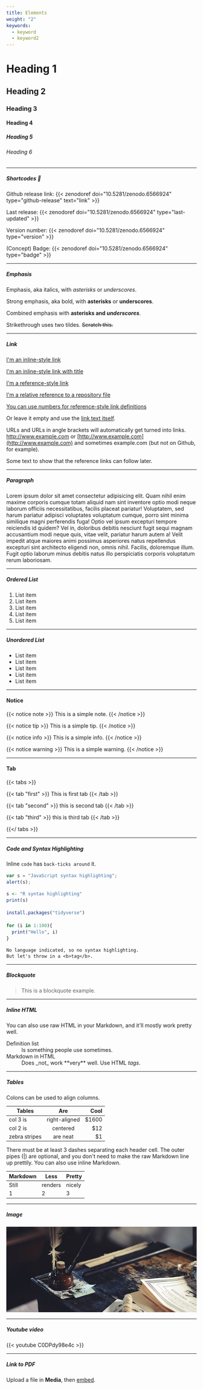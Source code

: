 ```yaml
---
title: Elements
weight: "2"
keywords:
  - keyword
  - keyword2
---
```


# Heading 1

## Heading 2

### Heading 3

#### Heading 4

##### Heading 5

###### Heading 6

<hr>

##### Shortcodes 🎉

Github release link: {{< zenodoref doi="10.5281/zenodo.6566924" type="github-release" text="link" >}}

Last release: {{< zenodoref doi="10.5281/zenodo.6566924" type="last-updated" >}}

Version number: {{< zenodoref doi="10.5281/zenodo.6566924" type="version" >}}

(Concept) Badge: {{< zenodoref doi="10.5281/zenodo.6566924" type="badge" >}}

<hr>

##### Emphasis

Emphasis, aka italics, with _asterisks_ or _underscores_.

Strong emphasis, aka bold, with **asterisks** or **underscores**.

Combined emphasis with **asterisks and _underscores_**.

Strikethrough uses two tildes. ~~Scratch this.~~

<hr>

##### Link

[I'm an inline-style link](https://www.google.com)

[I'm an inline-style link with title](https://www.google.com "Google's Homepage")

[I'm a reference-style link](https://www.mozilla.org)

[I'm a relative reference to a repository file](../blob/master/LICENSE)

[You can use numbers for reference-style link definitions](http://slashdot.org)

Or leave it empty and use the [link text itself](http://www.reddit.com).

URLs and URLs in angle brackets will automatically get turned into links.
http://www.example.com or [http://www.example.com](http://www.example.com) and sometimes
example.com (but not on Github, for example).

Some text to show that the reference links can follow later.

<hr>

##### Paragraph

Lorem ipsum dolor sit amet consectetur adipisicing elit. Quam nihil enim maxime corporis cumque totam aliquid nam sint inventore optio modi neque laborum officiis necessitatibus, facilis placeat pariatur! Voluptatem, sed harum pariatur adipisci voluptates voluptatum cumque, porro sint minima similique magni perferendis fuga! Optio vel ipsum excepturi tempore reiciendis id quidem? Vel in, doloribus debitis nesciunt fugit sequi magnam accusantium modi neque quis, vitae velit, pariatur harum autem a! Velit impedit atque maiores animi possimus asperiores natus repellendus excepturi sint architecto eligendi non, omnis nihil. Facilis, doloremque illum. Fugit optio laborum minus debitis natus illo perspiciatis corporis voluptatum rerum laboriosam.

<hr>

##### Ordered List

1. List item
2. List item
3. List item
4. List item
5. List item

<hr>

##### Unordered List

- List item
- List item
- List item
- List item
- List item

<hr>

#### Notice

{{< notice note >}}
This is a simple note.
{{< /notice >}}

{{< notice tip >}}
This is a simple tip.
{{< /notice >}}

{{< notice info >}}
This is a simple info.
{{< /notice >}}

{{< notice warning >}}
This is a simple warning.
{{< /notice >}}

<hr>

#### Tab

{{< tabs >}}

{{< tab "first" >}}
This is first tab
{{< /tab >}}

{{< tab "second" >}}
this is second tab
{{< /tab >}}

{{< tab "third" >}}
this is third tab
{{< /tab >}}

{{</ tabs >}}

<hr>

##### Code and Syntax Highlighting

Inline `code` has `back-ticks around` it.

```javascript
var s = "JavaScript syntax highlighting";
alert(s);
```

```r
s <- "R syntax highlighting"
print(s)

install.packages("tidyverse")

for (i in 1:100){
  print("Hello", i)
}
```

    No language indicated, so no syntax highlighting.
    But let's throw in a <b>tag</b>.

<hr>

##### Blockquote

> This is a blockquote example.

<hr>

##### Inline HTML

You can also use raw HTML in your Markdown, and it'll mostly work pretty well.

<dl>
<dt>Definition list</dt>
<dd>Is something people use sometimes.</dd>

<dt>Markdown in HTML</dt>
<dd>Does _not_ work **very** well. Use HTML <em>tags</em>.</dd>
</dl>

<hr>

##### Tables

Colons can be used to align columns.

| Tables        |      Are      |  Cool |
| ------------- | :-----------: | ----: |
| col 3 is      | right-aligned | $1600 |
| col 2 is      |   centered    |   $12 |
| zebra stripes |   are neat    |    $1 |

There must be at least 3 dashes separating each header cell.
The outer pipes (|) are optional, and you don't need to make the
raw Markdown line up prettily. You can also use inline Markdown.

| Markdown | Less    | Pretty |
| -------- | ------- | ------ |
| Still    | renders | nicely |
| 1        | 2       | 3      |

<hr>

##### Image

![image](img-1.jpg)

<hr>

##### Youtube video

{{< youtube C0DPdy98e4c >}}

<hr>

##### Link to PDF

Upload a file in **Media**, then [embed](/uploads/sample.pdf).
